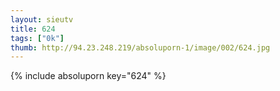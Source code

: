 ```yaml
--- 
layout: sieutv
title: 624
tags: ["0k"]
thumb: http://94.23.248.219/absoluporn-1/image/002/624.jpg
---
```

{% include absoluporn key="624" %} 
